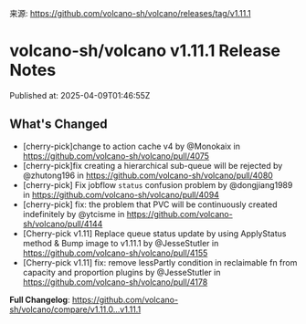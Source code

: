 来源: https://github.com/volcano-sh/volcano/releases/tag/v1.11.1

# volcano-sh/volcano v1.11.1 Release Notes

Published at: 2025-04-09T01:46:55Z

## What's Changed
* [cherry-pick]change to action cache v4 by @Monokaix in https://github.com/volcano-sh/volcano/pull/4075
* [cherry-pick]fix creating a hierarchical sub-queue will be rejected by @zhutong196 in https://github.com/volcano-sh/volcano/pull/4080
* [cherry-pick] Fix jobflow `status` confusion problem  by @dongjiang1989 in https://github.com/volcano-sh/volcano/pull/4094
* [cherry-pick] fix: the problem that PVC will be continuously created indefinitely by @ytcisme in https://github.com/volcano-sh/volcano/pull/4144
* [Cherry-pick v1.11] Replace queue status update by using ApplyStatus method & Bump image to v1.11.1 by @JesseStutler in https://github.com/volcano-sh/volcano/pull/4155
* [Cherry-pick v1.11] fix: remove lessPartly condition in reclaimable fn from capacity and proportion plugins by @JesseStutler in https://github.com/volcano-sh/volcano/pull/4178


**Full Changelog**: https://github.com/volcano-sh/volcano/compare/v1.11.0...v1.11.1
